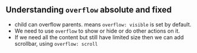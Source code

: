 ## Understanding `overflow` absolute and fixed

* child can overflow parents. means `overflow: visible` is set by default.
* We need to use `overflow` to show or hide or do other actions on it.
* If we need all the content but still have limited size then we can add scrollbar, using `overflow: scroll`